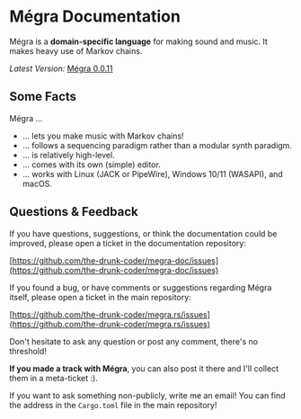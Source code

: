 # Mégra Documentation

Mégra is a **domain-specific language** for making sound and music. It makes heavy use of Markov chains.

*Latest Version:* [Mégra 0.0.11](https://github.com/the-drunk-coder/megra.rs/releases/tag/0.0.11)

## Some Facts

Mégra ...

* ... lets you make music with Markov chains!
* ... follows a sequencing paradigm rather than a modular synth paradigm.
* ... is relatively high-level.
* ... comes with its own (simple) editor.
* ... works with Linux (JACK or PipeWire), Windows 10/11 (WASAPI), and macOS.

## Questions & Feedback 

If you have questions, suggestions, or think the documentation could be improved, please open a ticket 
in the documentation repository: 

[https://github.com/the-drunk-coder/megra-doc/issues](https://github.com/the-drunk-coder/megra-doc/issues)

If you found a bug, or have comments or suggestions regarding Mégra itself, please open a ticket in the 
main repository: 

[https://github.com/the-drunk-coder/megra.rs/issues](https://github.com/the-drunk-coder/megra.rs/issues)

Don't hesitate to ask any question or post any comment, there's no threshold! 

**If you made a track with Mégra**, you can also post it there and I'll collect them 
in a meta-ticket :).

If you want to ask something non-publicly, write me an email! You can find the address in
the `Cargo.toml` file in the main repository!
